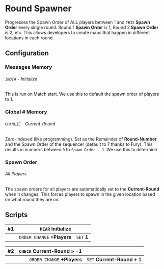 # Round Spawner

Progresses the Spawn Order of ALL players between 1 and `THIS` **Spawn Order**
every single round. Round 1 **Spawn Order** is 1, Round 2 **Spawn Order** is 2,
etc.  This allows developers to create maps that happen in different locations
in each round.

## Configuration

### Messages Memory

###### `INDIA` - Initialize

This is run on Match start. We use this to default the spawn order of players to 1.


### Global \# Memory

###### `CHARLIE` - Current-Round

Zero-indexed (like programming). Set as the Remainder of **Round-Number** and
the Spawn Order of the sequencer (default to 7 thanks to Fury). This results in
numbers between `0` to `Spawn Order - 1`. We use this to determine


### Spawn Order

###### All Players

The spawn orders for all players are automatically set to the **Current-Round**
when it changes. This forces players to spawn in the given location based on
what round they are on.


## Scripts

| #1 | `HEAR` Initialize| |
| ---| ---:| :---|
|| `ORDER CHANGE` **+Players**| `SET` **1**|

| #2 | `CHECK` Current-Round > -1| |
| ---| ---:| :---|
|| `ORDER CHANGE` **+Players**| `SET` **Current-Round + 1**|
